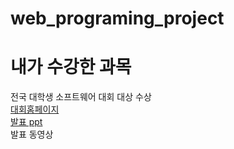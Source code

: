 # web_programing_project

# 내가 수강한 과목
전국 대학생 소프트웨어 대회 대상 수상 <br>
[대회홈페이지](https://www.naver.com)<br>
[발표 ppt](/presentation.pptx)<br>
발표 동영상
<iframe width="640" height="720"
src="https://youtu.be/6pyfsLXmXH8" title="

#취미
